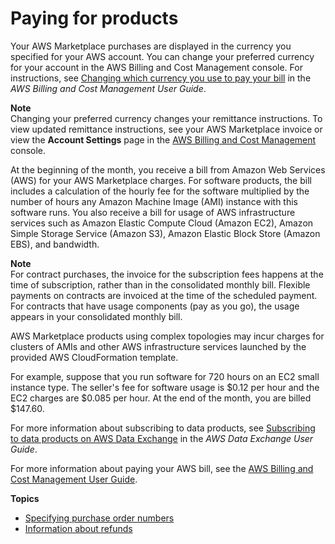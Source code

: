 # Paying for products<a name="buyer-paying-for-products"></a>

Your AWS Marketplace purchases are displayed in the currency you specified for your AWS account\. You can change your preferred currency for your account in the AWS Billing and Cost Management console\. For instructions, see [Changing which currency you use to pay your bill](https://docs.aws.amazon.com/awsaccountbilling/latest/aboutv2/manage-account-payment.html#manage-account-payment-change-currency) in the *AWS Billing and Cost Management User Guide*\.

**Note**  
 Changing your preferred currency changes your remittance instructions\. To view updated remittance instructions, see your AWS Marketplace invoice or view the **Account Settings** page in the [AWS Billing and Cost Management](https://console.aws.amazon.com/billing/home?#account) console\.

At the beginning of the month, you receive a bill from Amazon Web Services \(AWS\) for your AWS Marketplace charges\. For software products, the bill includes a calculation of the hourly fee for the software multiplied by the number of hours any Amazon Machine Image \(AMI\) instance with this software runs\. You also receive a bill for usage of AWS infrastructure services such as Amazon Elastic Compute Cloud \(Amazon EC2\), Amazon Simple Storage Service \(Amazon S3\), Amazon Elastic Block Store \(Amazon EBS\), and bandwidth\. 

**Note**  
For contract purchases, the invoice for the subscription fees happens at the time of subscription, rather than in the consolidated monthly bill\. Flexible payments on contracts are invoiced at the time of the scheduled payment\. For contracts that have usage components \(pay as you go\), the usage appears in your consolidated monthly bill\.

AWS Marketplace products using complex topologies may incur charges for clusters of AMIs and other AWS infrastructure services launched by the provided AWS CloudFormation template\. 

For example, suppose that you run software for 720 hours on an EC2 small instance type\. The seller's fee for software usage is $0\.12 per hour and the EC2 charges are $0\.085 per hour\. At the end of the month, you are billed $147\.60\. 

For more information about subscribing to data products, see [Subscribing to data products on AWS Data Exchange](https://docs.aws.amazon.com/data-exchange/latest/userguide/subscribe-to-data-sets.html) in the *AWS Data Exchange User Guide*\.

For more information about paying your AWS bill, see the [AWS Billing and Cost Management User Guide](https://docs.aws.amazon.com/awsaccountbilling/latest/aboutv2/billing-what-is.html)\.

**Topics**
+ [Specifying purchase order numbers](buyer-purchase-orders.md)
+ [Information about refunds](buyer-refunds.md)